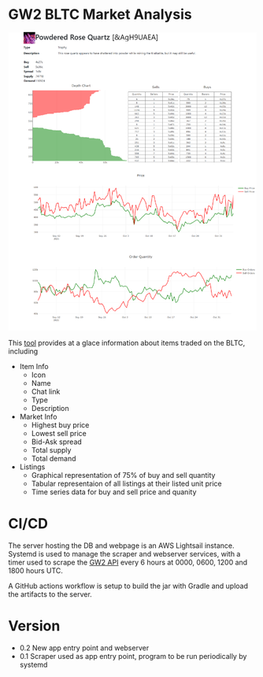 # GW2 BLTC Market Analysis

![index](assets/index_item_id=86269.png) 

This [tool](http://bltc.jiahe.dev/?item_id=86269) provides at a glace information about items traded on the BLTC, including
- Item Info
    - Icon
    - Name
    - Chat link
    - Type
    - Description
- Market Info
    - Highest buy price
    - Lowest sell price
    - Bid-Ask spread
    - Total supply
    - Total demand
- Listings
    - Graphical representation of 75% of buy and sell quantity
    - Tabular representaion of all listings at their listed unit price
    - Time series data for buy and sell price and quanity

# CI/CD
The server hosting the DB and webpage is an AWS Lightsail instance. Systemd is used to manage the scraper and webserver services, with a timer used to scrape the [GW2 API](https://wiki.guildwars2.com/wiki/API:Main) every 6 hours at 0000, 0600, 1200 and 1800 hours UTC.

A GitHub actions workflow is setup to build the jar with Gradle and upload the artifacts to the server.

# Version 
- 0.2 New app entry point and webserver
- 0.1 Scraper used as app entry point, program to be run periodically by systemd
